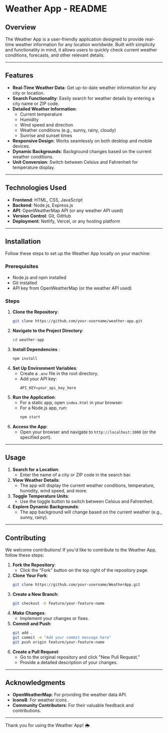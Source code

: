 # Weather App - README

## **Overview**
The Weather App is a user-friendly application designed to provide real-time weather information for any location worldwide. Built with simplicity and functionality in mind, it allows users to quickly check current weather conditions, forecasts, and other relevant details.

---

## **Features**
- **Real-Time Weather Data**: Get up-to-date weather information for any city or location.
- **Search Functionality**: Easily search for weather details by entering a city name or ZIP code.
- **Detailed Weather Information**:
  - Current temperature
  - Humidity
  - Wind speed and direction
  - Weather conditions (e.g., sunny, rainy, cloudy)
  - Sunrise and sunset times
- **Responsive Design**: Works seamlessly on both desktop and mobile devices.
- **Dynamic Backgrounds**: Background changes based on the current weather conditions.
- **Unit Conversion**: Switch between Celsius and Fahrenheit for temperature display.

---

## **Technologies Used**
- **Frontend**: HTML, CSS, JavaScript
- **Backend**: Node.js, Express.js 
- **API**: OpenWeatherMap API (or any weather API used)
- **Version Control**: Git, GitHub
- **Deployment**: Netlify, Vercel, or any hosting platform

---

## **Installation**
Follow these steps to set up the Weather App locally on your machine:

### **Prerequisites**
- Node.js and npm installed
- Git installed
- API key from OpenWeatherMap (or the weather API used)

### **Steps**
1. **Clone the Repository**:
   ```bash
   git clone https://github.com/your-username/weather-app.git
   ```
2. **Navigate to the Project Directory**:
   ```bash
   cd weather-app
   ```
3. **Install Dependencies** :
   ```bash
   npm install
   ```
4. **Set Up Environment Variables**:
   - Create a `.env` file in the root directory.
   - Add your API key:
     ```env
     API_KEY=your_api_key_here
     ```
5. **Run the Application**:
   - For a static app, open `index.html` in your browser.
   - For a Node.js app, run:
     ```bash
     npm start
     ```
6. **Access the App**:
   - Open your browser and navigate to `http://localhost:3000` (or the specified port).

---

## **Usage**
1. **Search for a Location**:
   - Enter the name of a city or ZIP code in the search bar.
2. **View Weather Details**:
   - The app will display the current weather conditions, temperature, humidity, wind speed, and more.
3. **Toggle Temperature Units**:
   - Use the toggle button to switch between Celsius and Fahrenheit.
4. **Explore Dynamic Backgrounds**:
   - The app background will change based on the current weather (e.g., sunny, rainy).

---

## **Contributing**
We welcome contributions! If you'd like to contribute to the Weather App, follow these steps:

1. **Fork the Repository**:
   - Click the "Fork" button on the top right of the repository page.
2. **Clone Your Fork**:
   ```bash
   git clone https://github.com/your-username/WeatherApp.git
   ```
3. **Create a New Branch**:
   ```bash
   git checkout -b feature/your-feature-name
   ```
4. **Make Changes**:
   - Implement your changes or fixes.
5. **Commit and Push**:
   ```bash
   git add .
   git commit -m "Add your commit message here"
   git push origin feature/your-feature-name
   ```
6. **Create a Pull Request**:
   - Go to the original repository and click "New Pull Request."
   - Provide a detailed description of your changes.

---


## **Acknowledgments**
- **OpenWeatherMap**: For providing the weather data API.
- **Icons8**: For weather icons .
- **Community Contributors**: For their valuable feedback and contributions.

---


Thank you for using the Weather App! 🌦️